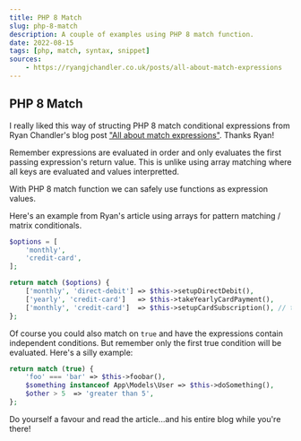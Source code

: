 ```yaml
---
title: PHP 8 Match
slug: php-8-match
description: A couple of examples using PHP 8 match function.
date: 2022-08-15
tags: [php, match, syntax, snippet]
sources:
    - https://ryangjchandler.co.uk/posts/all-about-match-expressions
---
```


## PHP 8 Match

I really liked this way of structing PHP 8 match conditional expressions from Ryan Chandler's blog post ["All about match expressions"](https://ryangjchandler.co.uk/posts/all-about-match-expressions). Thanks Ryan!

Remember expressions are evaluated in order and only evaluates the first passing expression's return value. This is unlike using array matching where all keys are evaluated and values interpretted.

With PHP 8 match function we can safely use functions as expression values.

Here's an example from Ryan's article using arrays for pattern matching / matrix conditionals.

```php
$options = [
    'monthly',
    'credit-card',
];

return match ($options) {
    ['monthly', 'direct-debit'] => $this->setupDirectDebit(),
    ['yearly', 'credit-card']   => $this->takeYearlyCardPayment(),
    ['monthly', 'credit-card']  => $this->setupCardSubscription(), // true
};
```

Of course you could also match on `true` and have the expressions contain independent conditions. But remember only the first true condition will be evaluated. Here's a silly example:

```php
return match (true) {
    'foo' === 'bar' => $this->foobar(),
    $something instanceof App\Models\User => $this->doSomething(),
    $other > 5  => 'greater than 5',
};
```

Do yourself a favour and read the article...and his entire blog while you're there!